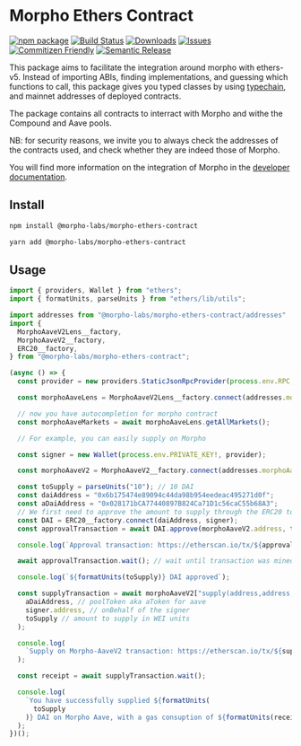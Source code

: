 # Morpho Ethers Contract

[![npm package][npm-img]][npm-url]
[![Build Status][build-img]][build-url]
[![Downloads][downloads-img]][downloads-url]
[![Issues][issues-img]][issues-url]
[![Commitizen Friendly][commitizen-img]][commitizen-url]
[![Semantic Release][semantic-release-img]][semantic-release-url]

This package aims to facilitate the integration around morpho with ethers-v5. Instead of importing ABIs,
finding implementations, and guessing which functions to call, this package gives you typed classes by using
[typechain](https://github.com/dethcrypto/TypeChain), and mainnet addresses of deployed contracts.

The package contains all contracts to interract with Morpho and withe the Compound and Aave pools.


NB: for security reasons, we invite you to always check the addresses of the contracts used, and check whether they are indeed those of Morpho.

You will find more information on the integration of Morpho in the [developer documentation](https://developers.morpho.xyz/get-started).

## Install

```bash
npm install @morpho-labs/morpho-ethers-contract
```

```bash
yarn add @morpho-labs/morpho-ethers-contract
```

## Usage

```typescript
import { providers, Wallet } from "ethers";
import { formatUnits, parseUnits } from "ethers/lib/utils";

import addresses from "@morpho-labs/morpho-ethers-contract/addresses"
import {
  MorphoAaveV2Lens__factory,
  MorphoAaveV2__factory,
  ERC20__factory,
} from "@morpho-labs/morpho-ethers-contract";

(async () => {
  const provider = new providers.StaticJsonRpcProvider(process.env.RPC, "mainnet");

  const morphoAaveLens = MorphoAaveV2Lens__factory.connect(addresses.morphoAave.lens, provider);

  // now you have autocompletion for morpho contract
  const morphoAaveMarkets = await morphoAaveLens.getAllMarkets();

  // For example, you can easily supply on Morpho

  const signer = new Wallet(process.env.PRIVATE_KEY!, provider);

  const morphoAaveV2 = MorphoAaveV2__factory.connect(addresses.morphoAave.morpho, provider);

  const toSupply = parseUnits("10"); // 10 DAI
  const daiAddress = "0x6b175474e89094c44da98b954eedeac495271d0f";
  const aDaiAddress = "0x028171bCA77440897B824Ca71D1c56caC55b68A3";
  // We first need to approve the amount to supply through the ERC20 token
  const DAI = ERC20__factory.connect(daiAddress, signer);
  const approvalTransaction = await DAI.approve(morphoAaveV2.address, toSupply);

  console.log(`Approval transaction: https://etherscan.io/tx/${approvalTransaction.hash}`);

  await approvalTransaction.wait(); // wait until transaction was mined

  console.log(`${formatUnits(toSupply)} DAI approved`);

  const supplyTransaction = await morphoAaveV2["supply(address,address,uint256)"](
    aDaiAddress, // poolToken aka aToken for aave
    signer.address, // onBehalf of the signer
    toSupply // amount to supply in WEI units
  );

  console.log(
    `Supply on Morpho-AaveV2 transaction: https://etherscan.io/tx/${supplyTransaction.hash}`
  );

  const receipt = await supplyTransaction.wait();

  console.log(
    `You have successfully supplied ${formatUnits(
      toSupply
    )} DAI on Morpho Aave, with a gas consuption of ${formatUnits(receipt.gasUsed, "gwei")} gWei`
  );
})();
```

[build-img]: https://github.com/morpho-labs/morpho-ethers-contract/actions/workflows/release.yml/badge.svg
[build-url]: https://github.com/morpho-labs/morpho-ethers-contract/actions/workflows/release.yml
[downloads-img]: https://img.shields.io/npm/dt/@morpho-labs/morpho-ethers-contract
[downloads-url]: https://www.npmtrends.com/@morpho-labs/morpho-ethers-contract
[npm-img]: https://img.shields.io/npm/v/@morpho-labs/morpho-ethers-contract
[npm-url]: https://www.npmjs.com/package/@morpho-labs/morpho-ethers-contract
[issues-img]: https://img.shields.io/github/issues/morpho-labs/morpho-ethers-contract
[issues-url]: https://github.com/morpho-labs/morpho-ethers-contract/issues
[codecov-img]: https://codecov.io/gh/morpho-labs/morpho-ethers-contract/branch/main/graph/badge.svg
[codecov-url]: https://codecov.io/gh/morpho-labs/morpho-ethers-contract
[semantic-release-img]: https://img.shields.io/badge/%20%20%F0%9F%93%A6%F0%9F%9A%80-semantic--release-e10079.svg
[semantic-release-url]: https://github.com/semantic-release/semantic-release
[commitizen-img]: https://img.shields.io/badge/commitizen-friendly-brightgreen.svg
[commitizen-url]: http://commitizen.github.io/cz-cli/
